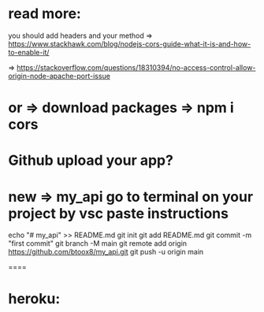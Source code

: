 # read more:

you should add headers and your method
=> https://www.stackhawk.com/blog/nodejs-cors-guide-what-it-is-and-how-to-enable-it/

=> https://stackoverflow.com/questions/18310394/no-access-control-allow-origin-node-apache-port-issue

# or => download packages => npm i cors

# Github upload your app?

new => my_api
go to terminal on your project by vsc
paste instructions
====
echo "# my_api" >> README.md
git init
git add README.md
git commit -m "first commit"
git branch -M main
git remote add origin https://github.com/btoox8/my_api.git
git push -u origin main



====
# heroku:
